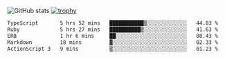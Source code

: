 ![GitHub stats](https://github-readme-stats.vercel.app/api?username=ksk001100&show_icons=true&theme=tokyonight)
[![trophy](https://github-profile-trophy.vercel.app/?username=ksk001100&theme=onedark)](https://github.com/ryo-ma/github-profile-trophy)

<!--START_SECTION:waka-->

```txt
TypeScript       5 hrs 52 mins   ███████████▒░░░░░░░░░░░░░   44.83 %
Ruby             5 hrs 27 mins   ██████████▒░░░░░░░░░░░░░░   41.63 %
ERB              1 hr 6 mins     ██░░░░░░░░░░░░░░░░░░░░░░░   08.43 %
Markdown         18 mins         ▓░░░░░░░░░░░░░░░░░░░░░░░░   02.33 %
ActionScript 3   9 mins          ▒░░░░░░░░░░░░░░░░░░░░░░░░   01.23 %
```

<!--END_SECTION:waka-->
